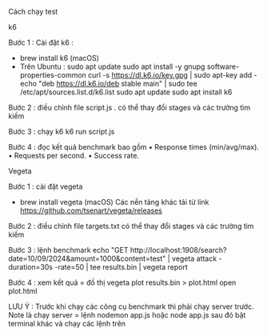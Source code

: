 Cách chạy test

k6

Bước 1 : Cài đặt k6 :

- brew install k6 (macOS)
- Trên Ubuntu :
  sudo apt update
  sudo apt install -y gnupg software-properties-common
  curl -s https://dl.k6.io/key.gpg | sudo apt-key add -
  echo "deb https://dl.k6.io/deb stable main" | sudo tee /etc/apt/sources.list.d/k6.list
  sudo apt update
  sudo apt install k6

Bước 2 : điều chỉnh file script.js . có thể thay đổi stages và các trường tìm kiếm

Bước 3 : chạy k6
k6 run script.js

Bước 4 : đọc kết quả benchmark bao gồm
• Response times (min/avg/max).
• Requests per second.
• Success rate.

Vegeta

Bước 1 : cài đặt vegeta

- brew install vegeta (macOS)
  Các nền tảng khác tải từ link https://github.com/tsenart/vegeta/releases

Bước 2 : điều chỉnh file targets.txt có thể thay đổi stages và các trường tìm kiếm

Bước 3 : lệnh benchmark
echo "GET http://localhost:1908/search?date=10/09/2024&amount=1000&content=test" | vegeta attack -duration=30s -rate=50 | tee results.bin | vegeta report

Bước 4 : xem kết quả = đồ thị
vegeta plot results.bin > plot.html
open plot.html

LƯU Ý : Trước khi chạy các công cụ benchmark thì phải chạy server trước. Note là chạy server = lệnh nodemon app.js hoặc node app.js
sau đó bật terminal khác và chạy các lệnh trên
